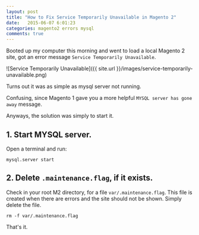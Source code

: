 ```yaml
---
layout: post
title: "How to Fix Service Temporarily Unavailable in Magento 2"
date:   2015-06-07 6:01:23
categories: magento2 errors mysql
comments: true
---
```


Booted up my computer this morning and went to load a local Magento 2 site, got an error message `Service Temporarily Unavailable`.

![Service Temporarily Unavailable]({{ site.url }}/images/service-temporarily-unavailable.png)

Turns out it was as simple as mysql server not running.

Confusing, since Magento 1 gave you a more helpful `MYSQL server has gone away` message.

Anyways, the solution was simply to start it.

## 1. Start MYSQL server.

 Open a terminal and run:

```console
mysql.server start
```
## 2. Delete `.maintenance.flag`, if it exists.

Check in your root M2 directory, for a file `var/.maintenance.flag`. This file is created when there are errors and the site should not be shown. Simply delete the file.

```console
rm -f var/.maintenance.flag
```

That's it.